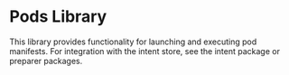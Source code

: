 # Pods Library

This library provides functionality for launching and executing pod manifests. For integration with the intent store, see the intent package or preparer packages.